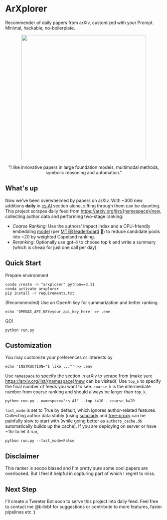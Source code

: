# ArXplorer
Recommender of daily papers from arXiv, customized with your Prompt. Minimal, hackable, no-boilerplate.

<div align="center">
  <img src="https://github.com/billxbf/arxplorer/assets/65674752/5b4f6728-da3e-4891-9d88-ef33f1176fea" width=400 height=400>
  <br>
  <p>"I like innovative papers in large foundation models, multimodal methods, symbolic reasoning and automation."</p>
</div>

## What's up
Now we've been overwhelmed by papers on arXiv. With ~300 new additions **daily** in [cs.AI](https://arxiv.org/list/cs.AI/new) section alone, sifting through them can be daunting. 
This project scrapes daily feed from https://arxiv.org/list/{namespace}/new, collecting author data and performing two-stage ranking:
- *Coarse Ranking*: Use the authors' impact index and a CPU-friendly embedding [model](https://huggingface.co/WhereIsAI/UAE-Large-V1) (per [MTEB leaderboard](https://huggingface.co/spaces/mteb/leaderboard) 🤗) to reduce candidate pools into ~20 by weighted Copeland ranking. 
- *Reranking*: Optionally use gpt-4 to choose top k and write a summary (which is cheap for just one call per day).

## Quick Start
Prepare environment
```
conda create -n "arxplorer" python==3.11
conda activate arxplorer
pip install -r requirements.txt
```
(Recommended) Use an OpenAI key for summarization and better ranking.
```
echo 'OPENAI_API_KEY=your_api_key_here' >> .env
```
GO!
```
python run.py
```

## Customization
You may customize your preferences or interests by 
```
echo 'INSTRUCTION="I like ..."' >> .env
```
Use `namespace` to specify the section in arXiv to scrape from (make sure https://arxiv.org/list/{namespace}/new can be visited). Use `top_k` to specify the final number of feeds you want to see. `coarse_k` is the intermediate number from coarse ranking and should always be larger than `top_k`.
```
python run.py --namespace="cs.AI" --top_k=10 --coarse_k=20
```
`fast_mode` is set to True by default, which ignores author-related features. Collecting author data stably (using [scholarly](https://github.com/scholarly-python-package/scholarly) and [free-proxy](https://github.com/jundymek/free-proxy) can be painfully slow to start with (while going better as `authors_cache.db` automatically builds up the cache). If you are deploying on server or have ~1hr to let it run, 
```
python run.py --fast_mode=False
```

## Disclaimer 
This ranker is soooo biased and I'm pretty sure some cool papers are overlooked. But I feel it helpful in capturing part of which I regret to miss.

## Next Step 
I'll create a Tweeter Bot soon to serve this project into daily feed. Feel free to contact me @billxbf for suggestions or contribute to more features, faster pipelines etc :) 

